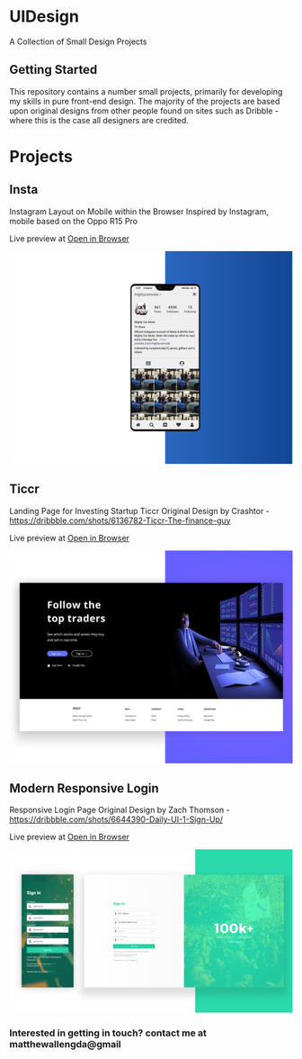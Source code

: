 # UIDesign
A Collection of Small Design Projects

## Getting Started

This repository contains a number small projects, primarily for developing my skills in pure front-end design. The majority of the projects are based upon original designs from other people found on sites such as Dribble - where this is the case all designers are credited.

# Projects

## Insta
Instagram Layout on Mobile within the Browser
Inspired by Instagram, mobile based on the Oppo R15 Pro

Live preview at [Open in Browser](https://htmlpreview.github.io/?https://raw.githubusercontent.com/imMatt/UIDesign/master/Insta/Instagram.html)

![Instagram Layout on Mobile](https://raw.githubusercontent.com/imMatt/UIDesign/master/Insta/screenshot.png "Instagram Layout on Mobile")


##  Ticcr
Landing Page for Investing Startup Ticcr
Original Design by Crashtor - https://dribbble.com/shots/6136782-Ticcr-The-finance-guy

Live preview at [Open in Browser](https://htmlpreview.github.io/?https://raw.githubusercontent.com/imMatt/UIDesign/master/Ticcr/index.html)

![Ticcr UI Design](https://raw.githubusercontent.com/imMatt/UIDesign/master/Ticcr/screenshot.png "Ticcr UI Design")


## Modern Responsive Login
Responsive Login Page
Original Design by Zach Thomson - https://dribbble.com/shots/6644390-Daily-UI-1-Sign-Up/

Live preview at [Open in Browser](https://htmlpreview.github.io/?https://raw.githubusercontent.com/imMatt/UIDesign/master/SplitAuth/login.html)

![Modern Responsive Login](https://raw.githubusercontent.com/imMatt/UIDesign/master/SplitAuth/screenshot.png "Modern Responsive Login")

### Interested in getting in touch? contact me at matthewallengda@gmail